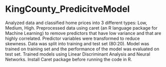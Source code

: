 # KingCounty_PredicitveModel

Analyzed data and classified home prices into 3 different types: Low, Medium, High.
Preprocessed data using caret (an R language package for Machine Learning) to remove predictors that have low
variance and that are highly correlated. Predictor variables were transformed to reduce skewness.
Data was split into training and test set (80:20). Model was trained on training set and the performance of the model
was evaluated on test set.
Trained models using Linear Discriminant Analysis and Neural Networks.
Install Caret package before running the code in R. 
